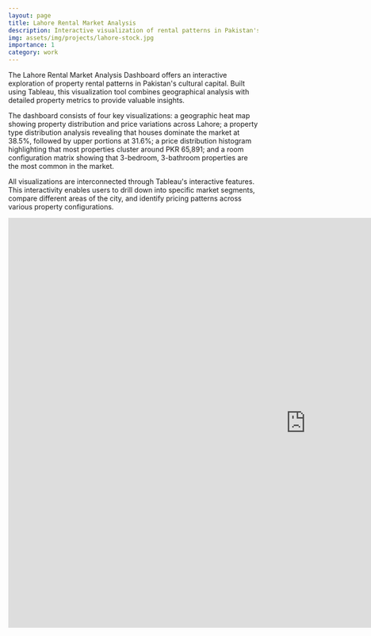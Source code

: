 ```yaml
---
layout: page
title: Lahore Rental Market Analysis
description: Interactive visualization of rental patterns in Pakistan's cultural capital
img: assets/img/projects/lahore-stock.jpg
importance: 1
category: work
---
```


The Lahore Rental Market Analysis Dashboard offers an interactive exploration of property rental patterns in Pakistan's cultural capital. Built using Tableau, this visualization tool combines geographical analysis with detailed property metrics to provide valuable insights.

The dashboard consists of four key visualizations: a geographic heat map showing property distribution and price variations across Lahore; a property type distribution analysis revealing that houses dominate the market at 38.5%, followed by upper portions at 31.6%; a price distribution histogram highlighting that most properties cluster around PKR 65,891; and a room configuration matrix showing that 3-bedroom, 3-bathroom properties are the most common in the market.

All visualizations are interconnected through Tableau's interactive features. This interactivity enables users to drill down into specific market segments, compare different areas of the city, and identify pricing patterns across various property configurations.

<iframe 
  seamless 
  frameborder="0" 
  src="https://public.tableau.com/views/LahoreRealEstateOverview/LahoreRentalMarketAnalysis?:embed=yes&:display_count=yes&:showVizHome=no" 
  width="1200" 
  height="827" 
  scrolling="yes">
</iframe>
